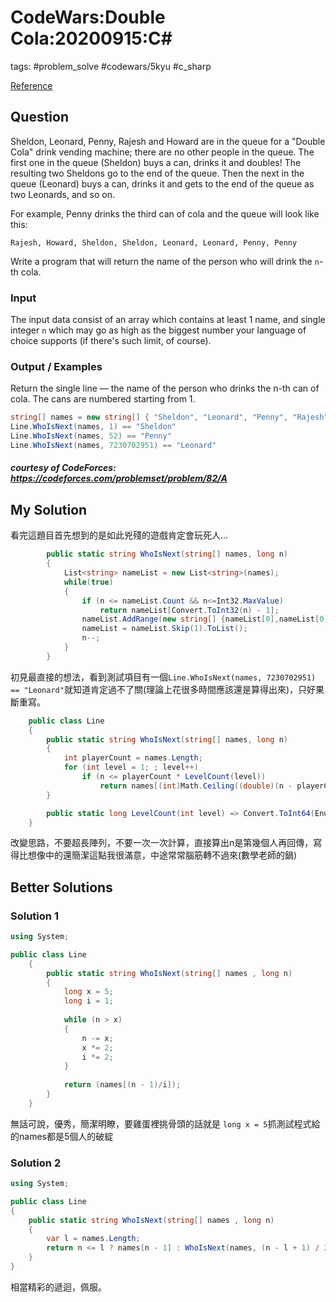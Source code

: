 # CodeWars:Double Cola:20200915:C\#

tags: #problem_solve #codewars/5kyu #c_sharp

[Reference](https://www.codewars.com/kata/551dd1f424b7a4cdae0001f0)

## Question

Sheldon, Leonard, Penny, Rajesh and Howard are in the queue for a "Double Cola" drink vending machine; there are no other people in the queue. The first one in the queue (Sheldon) buys a can, drinks it and doubles! The resulting two Sheldons go to the end of the queue. Then the next in the queue (Leonard) buys a can, drinks it and gets to the end of the queue as two Leonards, and so on.

For example, Penny drinks the third can of cola and the queue will look like this:

```
Rajesh, Howard, Sheldon, Sheldon, Leonard, Leonard, Penny, Penny
```

Write a program that will return the name of the person who will drink the `n`-th cola.

### Input

The input data consist of an array which contains at least 1 name, and single integer `n` which may go as high as the biggest number your language of choice supports (if there's such limit, of course).

### Output / Examples

Return the single line — the name of the person who drinks the n-th can of cola. The cans are numbered starting from 1.

```csharp
string[] names = new string[] { "Sheldon", "Leonard", "Penny", "Rajesh", "Howard" };
Line.WhoIsNext(names, 1) == "Sheldon"
Line.WhoIsNext(names, 52) == "Penny"
Line.WhoIsNext(names, 7230702951) == "Leonard"
```

##### courtesy of CodeForces: <https://codeforces.com/problemset/problem/82/A>

## My Solution

看完這題目首先想到的是如此兇殘的遊戲肯定會玩死人...

```C#
        public static string WhoIsNext(string[] names, long n)
        {
            List<string> nameList = new List<string>(names);
            while(true)
            {
                if (n <= nameList.Count && n<=Int32.MaxValue)
                    return nameList[Convert.ToInt32(n) - 1];
                nameList.AddRange(new string[] {nameList[0],nameList[0]});
                nameList = nameList.Skip(1).ToList();
                n--;
            }
        }
```

初見最直接的想法，看到測試項目有一個`Line.WhoIsNext(names, 7230702951) == "Leonard"`就知道肯定過不了關(理論上花很多時間應該還是算得出來)，只好果斷重寫。

```C#
    public class Line
    {
        public static string WhoIsNext(string[] names, long n)
        {
            int playerCount = names.Length;
            for (int level = 1; ; level++)
                if (n <= playerCount * LevelCount(level))
                    return names[(int)Math.Ceiling((double)(n - playerCount * LevelCount(level - 1)) / Math.Pow(2, level - 1)) - 1];
        }

        public static long LevelCount(int level) => Convert.ToInt64(Enumerable.Range(0, level).Select(num => Math.Pow(2, num)).Sum());
    }
```

改變思路，不要超長陣列，不要一次一次計算，直接算出n是第幾個人再回傳，寫得比想像中的還簡潔這點我很滿意，中途常常腦筋轉不過來(數學老師的鍋)

## Better Solutions

### Solution 1

```C#
using System;

public class Line
    {
        public static string WhoIsNext(string[] names , long n)
        { 
            long x = 5;
            long i = 1;
  
            while (n > x)
            {
                n -= x;
                x *= 2;
                i *= 2;
            }
            
            return (names[(n - 1)/i]);
        }
    }
```

無話可說，優秀，簡潔明瞭，要雞蛋裡挑骨頭的話就是 `long x = 5`抓測試程式給的names都是5個人的破綻

### Solution 2

```C#
using System;

public class Line
{
    public static string WhoIsNext(string[] names , long n)
    {
        var l = names.Length;
        return n <= l ? names[n - 1] : WhoIsNext(names, (n - l + 1) / 2);
    }
}
```

相當精彩的遞迴，佩服。
